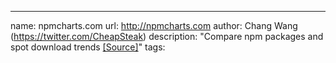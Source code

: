 ---
name: npmcharts.com
url: http://npmcharts.com
author: Chang Wang (https://twitter.com/CheapSteak)
description: "Compare npm packages and spot download trends [[Source]](https://github.com/cheapsteak/npmcharts.com)"
tags: